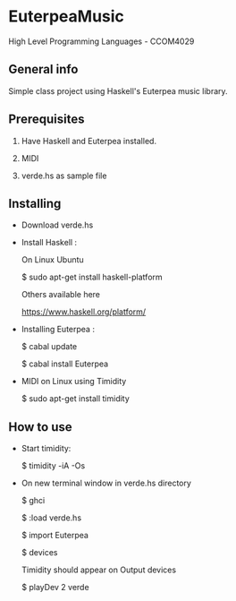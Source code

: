 # EuterpeaMusic
  High Level Programming Languages - CCOM4029  
  
  ## General info
  Simple class project using Haskell's Euterpea music library.
 
  ## Prerequisites
  1) Have Haskell and Euterpea installed.
  
  2) MIDI
  
  3) verde.hs as sample file
  
  ## Installing
  * Download verde.hs
  
  * Install Haskell : 
  
      On Linux Ubuntu 
  
      $ sudo apt-get install haskell-platform
  
      Others available here
  
      https://www.haskell.org/platform/
  
  * Installing Euterpea : 
  
     $ cabal update
     
     $ cabal install Euterpea
  
  * MIDI on Linux using Timidity 
  
     $ sudo apt-get install timidity
  
  ## How to use
  * Start timidity:
  
    $ timidity -iA -Os
    
  * On new terminal window in verde.hs directory 
  
    $ ghci
    
    $ :load verde.hs 
    
    $ import Euterpea 
    
    $ devices 
    
    Timidity should appear on Output devices
    
    $ playDev 2 verde
  
